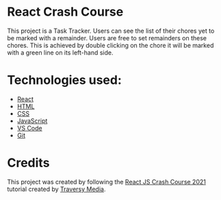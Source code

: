 # React Crash Course
This project is a Task Tracker. Users can see the list of their chores yet to be marked with a remainder. Users are free to set remainders on these chores. This is achieved by double clicking on the chore it will be marked with a green line on its left-hand side.

# Technologies used:
- [React](https://reactjs.org/)
- [HTML](https://developer.mozilla.org/en-US/docs/Web/HTML)
- [CSS](https://developer.mozilla.org/en-US/docs/Web/CSS)
- [JavaScript](https://developer.mozilla.org/en-US/docs/Web/JavaScript)
- [VS Code](https://code.visualstudio.com/)
- [Git](https://git-scm.com/)

# Credits
This project was created by following the [React JS Crash Course 2021](https://www.youtube.com/watch?v=w7ejDZ8SWv8&t=3802s) tutorial created by [Traversy Media](https://www.youtube.com/c/TraversyMedia/featured). 
